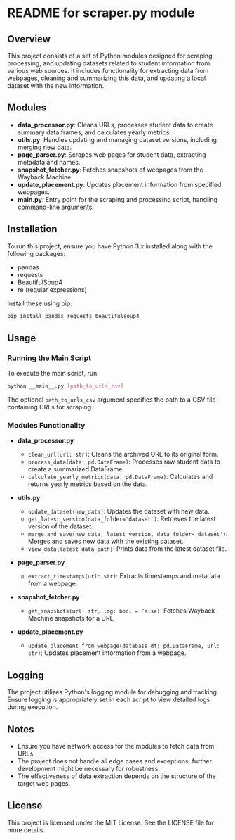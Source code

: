 # README for scraper.py module

## Overview
This project consists of a set of Python modules designed for scraping, processing, and updating datasets related to student information from various web sources. It includes functionality for extracting data from webpages, cleaning and summarizing this data, and updating a local dataset with the new information.

## Modules
- **data_processor.py**: Cleans URLs, processes student data to create summary data frames, and calculates yearly metrics.
- **utils.py**: Handles updating and managing dataset versions, including merging new data.
- **page_parser.py**: Scrapes web pages for student data, extracting metadata and names.
- **snapshot_fetcher.py**: Fetches snapshots of webpages from the Wayback Machine.
- **update_placement.py**: Updates placement information from specified webpages.
- **__main__.py**: Entry point for the scraping and processing script, handling command-line arguments.

## Installation
To run this project, ensure you have Python 3.x installed along with the following packages:
- pandas
- requests
- BeautifulSoup4
- re (regular expressions)

Install these using pip:
```bash
pip install pandas requests beautifulsoup4
```

## Usage
### Running the Main Script
To execute the main script, run:
```bash
python __main__.py [path_to_urls_csv]
```
The optional `path_to_urls_csv` argument specifies the path to a CSV file containing URLs for scraping.

### Modules Functionality
- **data_processor.py**
  - `clean_url(url: str)`: Cleans the archived URL to its original form.
  - `process_data(data: pd.DataFrame)`: Processes raw student data to create a summarized DataFrame.
  - `calculate_yearly_metrics(data: pd.DataFrame)`: Calculates and returns yearly metrics based on the data.

- **utils.py**
  - `update_dataset(new_data)`: Updates the dataset with new data.
  - `get_latest_version(data_folder='dataset')`: Retrieves the latest version of the dataset.
  - `merge_and_save(new_data, latest_version, data_folder='dataset')`: Merges and saves new data with the existing dataset.
  - `view_data(latest_data_path)`: Prints data from the latest dataset file.

- **page_parser.py**
  - `extract_timestamps(url: str)`: Extracts timestamps and metadata from a webpage.

- **snapshot_fetcher.py**
  - `get_snapshots(url: str, log: bool = False)`: Fetches Wayback Machine snapshots for a URL.

- **update_placement.py**
  - `update_placement_from_webpage(database_df: pd.DataFrame, url: str)`: Updates placement information from a webpage.

## Logging
The project utilizes Python's logging module for debugging and tracking. Ensure logging is appropriately set in each script to view detailed logs during execution.

## Notes
- Ensure you have network access for the modules to fetch data from URLs.
- The project does not handle all edge cases and exceptions; further development might be necessary for robustness.
- The effectiveness of data extraction depends on the structure of the target web pages.

## License
This project is licensed under the MIT License. See the LICENSE file for more details.
